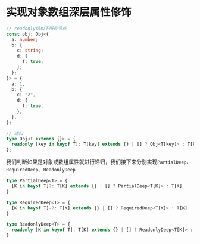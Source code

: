 # 实现对象数组深层属性修饰

```ts
// readonly结构下所有节点
const obj: Obj<{
  a: number;
  b: {
    c: string;
    d: {
      f: true;
    };
  };
}> = {
  a: 1,
  b: {
    c: "2",
    d: {
      f: true,
    },
  },
};

// 递归
type Obj<T extends {}> = {
  readonly [key in keyof T]: T[key] extends {} | [] ? Obj<T[key]> : T[key];
};
```

我们判断如果是对象或数组属性就进行递归，我们接下来分别实现<code>PartialDeep</code>、<code>RequiredDeep</code>、<code>ReadonlyDeep</code>

```ts
type PartialDeep<T> = {
  [K in keyof T]?: T[K] extends {} | [] ? PartialDeep<T[K]> : T[K]
}

type RequiredDeep<T> = {
  [K in keyof T]-?: T[K] extends {} | [] ? RequiredDeep<T[K]> : T[K]
}

type ReadonlyDeep<T> = {
  readonly [K in keyof T]: T[K] extends {} | [] ? ReadonlyDeep<T[K]> : T[K]
}
```